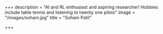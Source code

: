+++
description = "AI and RL enthusiast and aspiring researcher! Hobbies include table tennis and listening to twenty one pilots"
image = "/images/soham.jpg"
title = "Soham Patil"

+++
